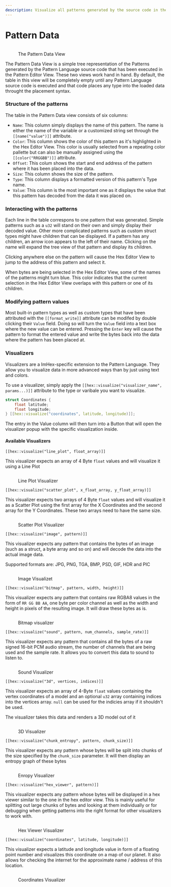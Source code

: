 ```yaml
---
description: Visualize all patterns generated by the source code in the Pattern Editor View
---
```


# Pattern Data

<figure><img src="../.gitbook/assets/imhex_h4gXrsglWd.png" alt=""><figcaption><p>The Pattern Data View</p></figcaption></figure>

The Pattern Data View is a simple tree representation of the Patterns generated by the Pattern Language source code that has been executed in the Pattern Editor View. These two views work hand in hand. By default, the table in this view will be completely empty until any Pattern Language source code is executed and that code places any type into the loaded data throught the placement syntax.

### Structure of the patterns

The table in the Pattern Data view consists of six columns:

* `Name`: This column simply displays the name of this pattern. The name is either the name of the variable or a customized string set through the `[[name("value")]]` attribute.
* `Color`: This column shows the color of this pattern as it's highlighted in the Hex Editor View. This color is usually selected from a repeating color pallette but can also be manually assigned using the `[[color("RRGGBB")]]` attribute.
* `Offset`: This colum shows the start and end address of the pattern where it has been placed into the data.
* `Size`: This column shows the size of the pattern.
* `Type`: This column displays a formatted version of this pattern's Type name.
* `Value`: This column is the most important one as it displays the value that this pattern has decoded from the data it was placed on.

### Interacting with the patterns

Each line in the table correspons to one pattern that was generated. Simple patterns such as a `u32` will stand on their own and simply display their decoded value. Other more complicated patterns such as custom struct types might have children that can be displayed. If a pattern has any children, an arrow icon appears to the left of their name. Clicking on the name will expand the tree view of that pattern and display its children.

Clicking anywhere else on the pattern will cause the Hex Editor View to jump to the address of this pattern and select it.

When bytes are being selected in the Hex Editor View, some of the names of the patterns might turn blue. This color indicates that the current selection in the Hex Editor View overlaps with this pattern or one of its children.

### Modifying pattern values

Most built-in pattern types as well as custom types that have been attributed with the `[[format_write]]` attribute can be modifed by double clicking their `Value` field. Doing so will turn the `Value` field into a text box where the new value can be entered. Pressing the `Enter` key will cause the pattern to format the entered value and write the bytes back into the data where the pattern has been placed at.

### Visualizers

Visualizers are a ImHex-specific extension to the Pattern Language. They allow you to visualize data in more advanced ways than by just using text and colors.

To use a visualizer, simply apply the `[[hex::visualize("visualizer_name", params...)]]` attribute to the type or varibale you want to visualize.

```cpp
struct Coordinates {
    float latitude;
    float longitude;
} [[hex::visualize("coordinates", latitude, longitude)]];
```

The entry in the Value column will then turn into a Button <img src="../.gitbook/assets/image (5).png" alt="" data-size="line">that will open the visualizer popup with the specific visualization inside.

#### Available Visualizers

`[[hex::visualize("line_plot", float_array)]]`

This visualizer expects an array of 4 Byte `float` values and will visualize it using a Line Plot

<figure><img src="../.gitbook/assets/image (4).png" alt=""><figcaption><p>Line Plot Visualizer</p></figcaption></figure>

`[[hex::visualize("scatter_plot", x_float_array, y_float_array)]]`

This visualizer expects two arrays of 4 Byte `float` values and will visualize it as a Scatter Plot using the first array for the X Coordinates and the second array for the Y Coordinates. These two arrays need to have the same size.

<figure><img src="../.gitbook/assets/image (1).png" alt=""><figcaption><p>Scatter Plot Visualizer</p></figcaption></figure>

`[[hex::visualize("image", pattern)]]`

This visualizer expects any pattern that contains the bytes of an image (such as a struct, a byte array and so on) and will decode the data into the actual image data.

Supported formats are: JPG, PNG, TGA, BMP, PSD, GIF, HDR and PIC

<figure><img src="../.gitbook/assets/image (9).png" alt=""><figcaption><p>Image Visualizet</p></figcaption></figure>

`[[hex::visualize("bitmap", pattern, width, height)]]`

This visualizer expects any pattern that contains raw RGBA8 values in the form of `RR GG BB AA`, one byte per color channel as well as the width and height in pixels of the resulting image. It will draw these bytes as is.

<figure><img src="../.gitbook/assets/image (2).png" alt=""><figcaption><p>Bitmap visualizer</p></figcaption></figure>

`[[hex::visualize("sound", pattern, num_channels, sample_rate)]]`

This visualizer expects any pattern that contains all the bytes of a raw signed 16-bit PCM audio stream, the number of channels that are being used and the sample rate. It allows you to convert this data to sound to listen to.

<figure><img src="../.gitbook/assets/image (8).png" alt=""><figcaption><p>Sound Visualizer</p></figcaption></figure>

`[[hex::visualize("3d", vertices, indices)]]`

This visualizer expects an array of 4-Byte `float` values containing the vertex coordinates of a model and an optional `u32` array containing indices into the vertices array. `null` can be used for the indicies array if it shouldn't be used.

The visualizer takes this data and renders a 3D model out of it

<figure><img src="../.gitbook/assets/image (6).png" alt=""><figcaption><p>3D Visualizer</p></figcaption></figure>

`[[hex::visualize("chunk_entropy", pattern, chunk_size)]]`

This visualizer expects any pattern whose bytes will be split into chunks of the size specified by the `chunk_size` parameter. It will then display an entropy graph of these bytes

<figure><img src="../.gitbook/assets/image (7).png" alt=""><figcaption><p>Enropy Visualizer</p></figcaption></figure>

`[[hex::visualize("hex_viewer", pattern)]]`

This visualizer expects any pattern whose bytes will be displayed in a hex viewer similar to the one in the hex editor view. This is mainly useful for splitting out large chunks of bytes and looking at them individually or for debugging when getting patterns into the right format for other visualizers to work with.

<figure><img src="../.gitbook/assets/image (3).png" alt=""><figcaption><p>Hex Viewer Visualizer</p></figcaption></figure>

`[[hex::visualize("coordinates", latitude, longitude)]]`

This visualizer expects a latitude and longitude value in form of a floating point number and visualizes this coordinate on a map of our planet. It also allows for checking the internet for the approximate name / address of this location.

<figure><img src="../.gitbook/assets/image.png" alt=""><figcaption><p>Coordinates Visualizer</p></figcaption></figure>
